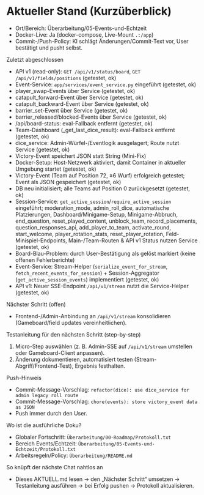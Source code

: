# Aktueller Stand (Kurzüberblick)

- Ort/Bereich: Überarbeitung/05-Events-und-Echtzeit
- Docker-Live: Ja (docker-compose, Live-Mount `.:/app`)
- Commit-/Push-Policy: KI schlägt Änderungen/Commit-Text vor, User bestätigt und pusht selbst.

 Zuletzt abgeschlossen
- API v1 (read-only): `GET /api/v1/status/board`, `GET /api/v1/fields/positions` (getestet, ok)
- Event-Service: `app/services/event_service.py` eingeführt (getestet, ok)
- player_swap-Events über Service (getestet, ok)
- catapult_forward-Event über Service (getestet, ok)
- catapult_backward-Event über Service (getestet, ok)
- barrier_set-Event über Service (getestet, ok)
- barrier_released/blocked-Events über Service (getestet, ok)
- /api/board-status: eval-Fallback entfernt (getestet, ok)
- Team-Dashboard (_get_last_dice_result): eval-Fallback entfernt (getestet, ok)
 - dice_service: Admin-Würfel-/Eventlogik ausgelagert; Route nutzt Service (getestet, ok)
 - Victory-Event speichert JSON statt String (Mini-Fix)
- Docker-Setup: Host-Netzwerk aktiviert, damit Container in aktueller Umgebung startet (getestet, ok)
- Victory-Event (Team auf Position 72, ≥6 Wurf) erfolgreich getestet; Event als JSON gespeichert (getestet, ok)
- DB neu initialisiert; alle Teams auf Position 0 zurückgesetzt (getestet, ok)
- Session-Service: `get_active_session`/`require_active_session` eingeführt; moderation_mode, admin_roll_dice, automatische Platzierungen, Dashboard/Minigame-Setup, Minigame-Abbruch, end_question, reset_played_content, unblock_team, record_placements, question_responses_api, add_player_to_team, activate_round, start_welcome, player_rotation_stats, reset_player_rotation, Feld-Minispiel-Endpoints, Main-/Team-Routen & API v1 Status nutzen Service (getestet, ok)
- Board-Blau-Problem: durch User-Bestätigung als gelöst markiert (keine offenen Fehlerberichte)
- Event-Service: Stream-Helper (`serialize_event_for_stream`, `fetch_recent_events_for_session`) + Session-Aggregator (`get_active_session_events`) implementiert (getestet, ok)
- API v1: Neuer SSE-Endpoint `/api/v1/stream` nutzt die Service-Helper (getestet, ok)

Nächster Schritt (offen)
- Frontend-/Admin-Anbindung an `/api/v1/stream` konsolidieren (Gameboard/field updates vereinheitlichen).

Testanleitung für den nächsten Schritt (step-by-step)
 1) Micro-Step auswählen (z. B. Admin-SSE auf `/api/v1/stream` umstellen oder Gameboard-Client anpassen).
 2) Änderung dokumentieren, automatisiert testen (Stream-Abgriff/Frontend-Test), Ergebnis festhalten.

Push-Hinweis
 - Commit-Message-Vorschlag: `refactor(dice): use dice_service for admin legacy roll route`
 - Commit-Message-Vorschlag: `chore(events): store victory_event data as JSON`
- Push immer durch den User.

Wo ist die ausführliche Doku?
- Globaler Fortschritt: `Überarbeitung/00-Roadmap/Protokoll.txt`
- Bereich Events/Echtzeit: `Überarbeitung/05-Events-und-Echtzeit/Protokoll.txt`
- Arbeitsregeln/Policy: `Überarbeitung/README.md`

So knüpft der nächste Chat nahtlos an
- Dieses AKTUELL.md lesen → den „Nächster Schritt“ umsetzen → Testanleitung ausführen → bei Erfolg pushen → Protokoll aktualisieren.
